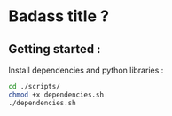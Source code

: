 # Badass title ?

## Getting started :

Install dependencies and python libraries :

```bash
cd ./scripts/
chmod +x dependencies.sh
./dependencies.sh
```
